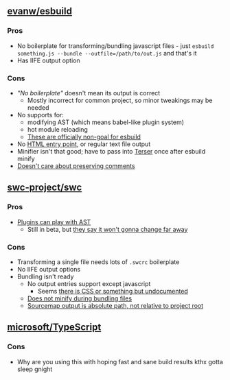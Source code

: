 ## [evanw/esbuild]
### Pros
- No boilerplate for transforming/bundling javascript files - just `esbuild something.js --bundle --outfile=/path/to/out.js` and that's it
- Has IIFE output option

### Cons
- *"No boilerplate"* doesn't mean its output is correct
  - Mostly incorrect for common project, so minor tweakings may be needed
- No supports for:
  - modifying AST (which means babel-like plugin system)
  - hot module reloading
  - [These are officially non-goal for esbuild](https://github.com/esbuild/esbuild.github.io/blob/31423c64748bb35f94d3760ed24aaa31b4e8c961/src/content/faq.yml#L228-L239)
- No [HTML entry point](https://github.com/evanw/esbuild/issues/31), or regular text file output
- Minifier isn't that good; have to pass into [Terser] once after esbuild minify
- [Doesn't care about preserving comments](https://github.com/evanw/esbuild/issues/516#issuecomment-725093126)

## [swc-project/swc](https://github.com/swc-project/swc)
### Pros
- [Plugins can play with AST](https://swc.rs/docs/usage/plugins)
  - Still in beta, but [they say it won't gonna change far away](https://github.com/swc-project/swc/discussions/3540)
### Cons
- Transforming a single file needs lots of `.swcrc` boilerplate
- No IIFE output options
- Bundling isn't ready
  - No output entries support except javascript
    - Seems [there is CSS or something but undocumented](https://github.com/swc-project/swc/issues/3900)
  - [Does not minify during bundling files](https://github.com/swc-project/swc/issues/2451)
  - [Sourcemap output is absolute path, not relative to project root](https://github.com/swc-project/swc/issues/2149)

## [microsoft/TypeScript]
### Cons
- Why are you using this with hoping fast and sane build results kthx gotta sleep gnight

[Terser]: https://github.com/terser/terser
[evanw/esbuild]: https://github.com/evanw/esbuild
[swc-project/swc]: https://github.com/swc-project/swc
[microsoft/TypeScript]: https://github.com/microsoft/TypeScript
